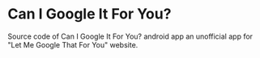 Can I Google It For You?
================

Source code of Can I Google It For You? android app an unofficial app for "Let Me Google That For You" website.
